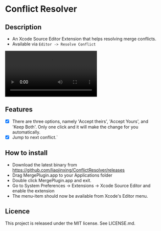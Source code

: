 Conflict Resolver
==

## Description

- An Xcode Source Editor Extension that helps resolving merge conflicts.
- Available via `Editor -> Resolve Conflict`

![](Screenshots/demo.mov)

## Features

- [x] There are three options, namely 'Accept theirs', 'Accept Yours', and 'Keep Both'. Only one click and it will make the change for you automatically.
- [x] Jump to next conflict.`

## How to install

- Download the latest binary from https://github.com/liaojinxing/ConflictResolver/releases
- Drag MergePlugin.app to your Applications folder
- Double click MergePlugin.app and exit.
- Go to System Preferences -> Extensions -> Xcode Source Editor and enable the extension
- The menu-item should now be available from Xcode's Editor menu.

## Licence

This project is released under the MIT license. See LICENSE.md.
